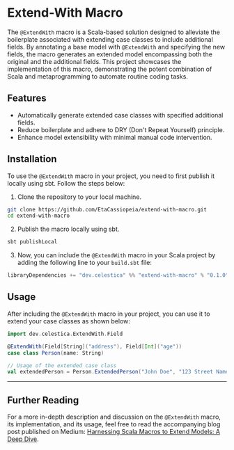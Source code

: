 # Extend-With Macro

The `@ExtendWith` macro is a Scala-based solution designed to alleviate the boilerplate associated with extending case classes to include additional fields. By annotating a base model with `@ExtendWith` and specifying the new fields, the macro generates an extended model encompassing both the original and the additional fields. This project showcases the implementation of this macro, demonstrating the potent combination of Scala and metaprogramming to automate routine coding tasks.

## Features

- Automatically generate extended case classes with specified additional fields.
- Reduce boilerplate and adhere to DRY (Don't Repeat Yourself) principle.
- Enhance model extensibility with minimal manual code intervention.

## Installation

To use the `@ExtendWith` macro in your project, you need to first publish it locally using sbt. Follow the steps below:

1. Clone the repository to your local machine.
```bash
git clone https://github.com/EtaCassiopeia/extend-with-macro.git
cd extend-with-macro
```

2. Publish the macro locally using sbt.
```bash
sbt publishLocal
```

3. Now, you can include the `@ExtendWith` macro in your Scala project by adding the following line to your `build.sbt` file:
```scala
libraryDependencies += "dev.celestica" %% "extend-with-macro" % "0.1.0"
```

## Usage

After including the `@ExtendWith` macro in your project, you can use it to extend your case classes as shown below:

```scala
import dev.celestica.ExtendWith.Field

@ExtendWith(Field[String]("address"), Field[Int]("age"))
case class Person(name: String)

// Usage of the extended case class
val extendedPerson = Person.ExtendedPerson("John Doe", "123 Street Name", 25)
```
---

## Further Reading

For a more in-depth description and discussion on the `@ExtendWith` macro, its implementation, and its usage, feel free to read the accompanying blog post published on Medium: [Harnessing Scala Macros to Extend Models: A Deep Dive](https://medium.com/@zainalpour_79971/harnessing-scala-macros-to-extend-models-a-deep-dive-cef769ff18fd).